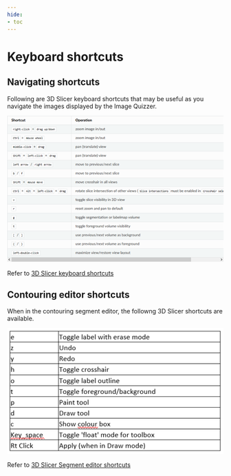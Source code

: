 ```yaml
---
hide:
- toc
---
```

<!-- let javascript handle toc on left sidebar -->
# Keyboard shortcuts

## Navigating shortcuts

Following are 3D Slicer keyboard shortcuts that may be useful as you navigate the images displayed
by the Image Quizzer. 


![Keyboard shortcuts](assets/Slicer_keyboard_shortcuts.png)

Refer to <a href="https://slicer.readthedocs.io/en/latest/user_guide/user_interface.html#mouse-keyboard-shortcuts" target="_blank">3D Slicer keyboard shortcuts</a>

## Contouring editor shortcuts

When in the contouring segment editor, the followng 3D Slicer shortcuts are available.


![Contouring shortcuts](assets/Slicer_contouring_shortcuts.png)

Refer to <a href="https://slicer.readthedocs.io/en/latest/user_guide/modules/segmenteditor.html#keyboard-shortcuts" target="_blank">3D Slicer Segment editor shortcuts</a>

